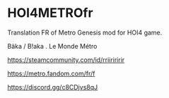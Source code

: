 # HOI4METROfr
Translation FR of Metro Genesis mod for HOI4 game.


Bäka / B!aka . Le Monde Métro 

https://steamcommunity.com/id/rriiriririr

https://metro.fandom.com/fr/f

https://discord.gg/c8CDjvs8qJ



